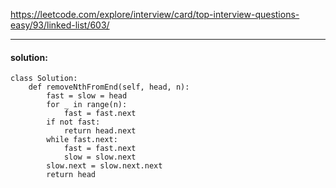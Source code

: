 https://leetcode.com/explore/interview/card/top-interview-questions-easy/93/linked-list/603/


---

#### solution:


```
class Solution:
    def removeNthFromEnd(self, head, n):
        fast = slow = head
        for _ in range(n):
            fast = fast.next
        if not fast:
            return head.next
        while fast.next:
            fast = fast.next
            slow = slow.next
        slow.next = slow.next.next
        return head
```        
